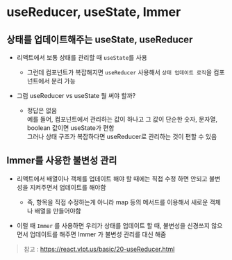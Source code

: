 # useReducer, useState, Immer

## 상태를 업데이트해주는 useState, useReducer

* 리액트에서 보통 상태를 관리할 때 `useState`를 사용
  * 그런데 컴포넌트가 복잡해지면 `useReducer` 사용해서 `상태 업데이트 로직`을 컴포넌트에서 분리 가능

* 그럼 useReducer vs useState 뭘 써야 할까?
  * 정답은 없음   
  예를 들어, 컴포넌트에서 관리하는 값이 하나고 그 값이 단순한 숫자, 문자열, boolean 값이면 useState가 편함   
  그러나 상태 구조가 복잡하다면 useReducer로 관리하는 것이 편할 수 있음
  
## Immer를 사용한 불변성 관리

* 리액트에서 배열이나 객체를 업데이트 해야 할 때에는 직접 수정 하면 안되고 불변성을 지켜주면서 업데이트를 해야함
  * 즉, 항목을 직접 수정하는게 아니라 map 등의 메서드를 이용해서 새로운 객체나 배열을 만들어야함

* 이럴 때 `Immer` 를 사용하면 우리가 상태를 업데이트 할 때, 불변성을 신경쓰지 않으면서 업데이트를 해주면 Immer 가 불변성 관리를 대신 해줌

> 참고 : https://react.vlpt.us/basic/20-useReducer.html
